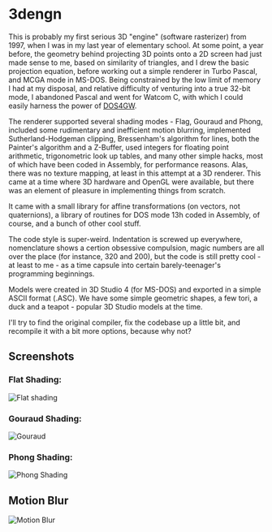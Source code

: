 # 3dengn
This is probably my first serious 3D "engine" (software rasterizer) from 1997, when I was in my last year of elementary school. At some point, a year before, the geometry behind projecting 3D points onto a 2D screen had just made sense to me, based on similarity of triangles, and I drew the basic projection equation, before working out a simple renderer in Turbo Pascal, and MCGA mode in MS-DOS. Being constrained by the low limit of memory I had at my disposal, and relative difficulty of venturing into a true 32-bit mode, I abandoned Pascal and went for Watcom C, with which I could easily harness the power of [DOS4GW](https://en.wikipedia.org/wiki/DOS/4G).

The renderer supported several shading modes - Flag, Gouraud and Phong, included some rudimentary and inefficient motion blurring, implemented Sutherland-Hodgeman clipping, Bressenham's algorithm for lines, both the Painter's algorithm and a Z-Buffer, used integers for floating point arithmetic, trigonometric look up tables, and many other simple hacks, most of which have been coded in Assembly, for performance reasons. Alas, there was no texture mapping, at least in this attempt at a 3D renderer. This came at a time where 3D hardware and OpenGL were available, but there was an element of pleasure in implementing things from scratch. 

It came with a small library for affine transformations (on vectors, not quaternions), a library of routines for DOS mode 13h coded in Assembly, of course, and a bunch of other cool stuff.

The code style is super-weird. Indentation is screwed up everywhere, nomenclature shows a certion obsessive compulsion, magic numbers are all over the place (for instance, 320 and 200), but the code is still pretty cool - at least to me - as a time capsule into certain barely-teenager's programming beginnings.

Models were created in 3D Studio 4 (for MS-DOS) and exported in a simple ASCII format (.ASC). We have some simple geometric shapes, a few tori, a duck and a teapot - popular 3D Studio models at the time. 

I'll try to find the original compiler, fix the codebase up a little bit, and recompile it with a bit more options, because why not?

## Screenshots

### Flat Shading:
![Flat shading](https://i.imgur.com/wsiu1sh.png)

### Gouraud Shading:

![Gouraud](https://i.imgur.com/ZiARRzv.png)

### Phong Shading:
![Phong Shading](https://i.imgur.com/F40C0U4.png)

## Motion Blur
![Motion Blur](https://i.imgur.com/BOCrVHU.png)
